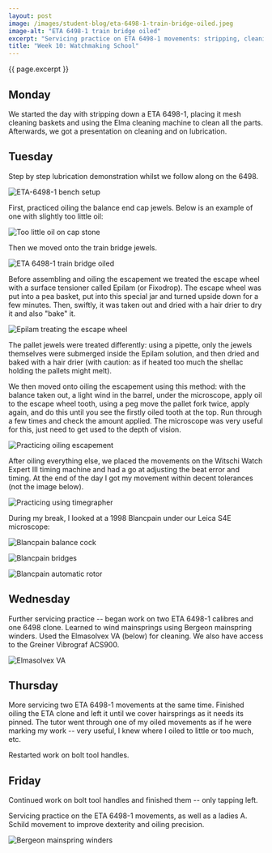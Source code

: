 ```yaml
---
layout: post
image: /images/student-blog/eta-6498-1-train-bridge-oiled.jpeg
image-alt: "ETA 6498-1 train bridge oiled"
excerpt: "Servicing practice on ETA 6498-1 movements: stripping, cleaning, lubrication, mainspring winding."
title: "Week 10: Watchmaking School"
---
```


{{ page.excerpt }}

## Monday
We started the day with stripping down a ETA 6498-1, placing it mesh cleaning baskets and using the Elma cleaning machine to clean all the parts. Afterwards, we got a presentation on cleaning and on lubrication.

## Tuesday
Step by step lubrication demonstration whilst we follow along on the 6498.

![ETA-6498-1 bench setup](/images/student-blog/eta-6498-1-bench.jpeg)

First, practiced oiling the balance end cap jewels. Below is an example of one with slightly too little oil:

![Too little oil on cap stone](/images/student-blog/too-little-oil-on-cap-stone.jpeg)

Then we moved onto the train bridge jewels.

![ETA 6498-1 train bridge oiled](/images/student-blog/eta-6498-1-train-bridge-oiled.jpeg)

Before assembling and oiling the escapement we treated the escape wheel with a surface tensioner called Epilam (or Fixodrop). The escape wheel was put into a pea basket, put into this special jar and turned upside down for a few minutes. Then, swiftly, it was taken out and dried with a hair drier to dry it and also "bake" it.

![Epilam treating the escape wheel](/images/student-blog/epilam-treating-the-escape-wheel.jpeg)

The pallet jewels were treated differently: using a pipette, only the jewels themselves were submerged inside the Epilam solution, and then dried and baked with a hair drier (with caution: as if heated too much the shellac holding the pallets might melt).

We then moved onto oiling the escapement using this method: with the balance taken out, a light wind in the barrel, under the microscope, apply oil to the escape wheel tooth, using a peg move the pallet fork twice, apply again, and do this until you see the firstly oiled tooth at the top. Run through a few times and check the amount applied. The microscope was very useful for this, just need to get used to the depth of vision.

![Practicing oiling escapement](/images/student-blog/practicing-oiling-escapement.jpeg)

After oiling everything else, we placed the movements on the Witschi Watch Expert III timing machine and had a go at adjusting the beat error and timing. At the end of the day I got my movement within decent tolerances (not the image below).

![Practicing using timegrapher](/images/student-blog/practicing-using-timegrapher.jpeg)

During my break, I looked at a 1998 Blancpain under our Leica S4E microscope:

![Blancpain balance cock](/images/student-blog/blancpain-balance-cock.jpeg)

![Blancpain bridges](/images/student-blog/blancpain-bridges.jpeg)

![Blancpain automatic rotor](/images/student-blog/blancpain-automatic-rotor.jpeg)

## Wednesday
Further servicing practice -- began work on two ETA 6498-1 calibres and one 6498 clone. Learned to wind mainsprings using Bergeon mainspring winders. Used the Elmasolvex VA (below) for cleaning. We also have access to the Greiner Vibrograf ACS900.

![Elmasolvex VA](/images/student-blog/elmasolvex-va.jpg)

## Thursday
More servicing two ETA 6498-1 movements at the same time. Finished oiling the ETA clone and left it until we cover hairsprings as it needs its pinned. The tutor went through one of my oiled movements as if he were marking my work -- very useful, I knew where I oiled to little or too much, etc.

Restarted work on bolt tool handles.

## Friday
Continued work on bolt tool handles and finished them -- only tapping left.

Servicing practice on the ETA 6498-1 movements, as well as a ladies A. Schild movement to improve dexterity and oiling precision.

![Bergeon mainspring winders](/images/student-blog/bergeon-mainspring-winders.jpg)
